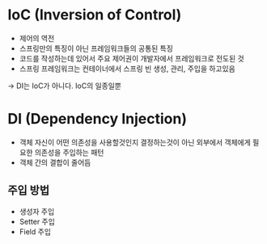 # IoC (Inversion of Control)

- 제어의 역전
- 스프링만의 특징이 아닌 프레임워크들의 공통된 특징
- 코드를 작성하는데 있어서 주요 제어권이 개발자에서 프레임워크로 전도된 것
- 스프링 프레임워크는 컨테이너에서 스프링 빈 생성, 관리, 주입을 하고있음

-> DI는 IoC가 아니다. IoC의 일종일뿐

# DI (Dependency Injection)

- 객체 자신이 어떤 의존성을 사용할것인지 결정하는것이 아닌 외부에서 객체에게 필요한 의존성을 주입하는 패턴
- 객체 간의 결합이 줄어듬

## 주입 방법

- 생성자 주입
- Setter 주입
- Field 주입